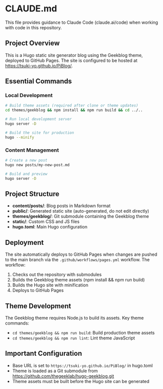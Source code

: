 # CLAUDE.md

This file provides guidance to Claude Code (claude.ai/code) when working with code in this repository.

## Project Overview

This is a Hugo static site generator blog using the Geekblog theme, deployed to GitHub Pages. The site is configured to be hosted at https://tsuki-yo.github.io/PiBlog/.

## Essential Commands

### Local Development
```bash
# Build theme assets (required after clone or theme updates)
cd themes/geekblog && npm install && npm run build && cd ../..

# Run local development server
hugo server -D

# Build the site for production
hugo --minify
```

### Content Management
```bash
# Create a new post
hugo new posts/my-new-post.md

# Build and preview
hugo server -D
```

## Project Structure

- **content/posts/**: Blog posts in Markdown format
- **public/**: Generated static site (auto-generated, do not edit directly)
- **themes/geekblog/**: Git submodule containing the Geekblog theme
- **static/**: Custom CSS and JS files
- **hugo.toml**: Main Hugo configuration

## Deployment

The site automatically deploys to GitHub Pages when changes are pushed to the main branch via the `.github/workflows/pages.yml` workflow. The workflow:
1. Checks out the repository with submodules
2. Builds the Geekblog theme assets (npm install && npm run build)
3. Builds the Hugo site with minification
4. Deploys to GitHub Pages

## Theme Development

The Geekblog theme requires Node.js to build its assets. Key theme commands:
- `cd themes/geekblog && npm run build`: Build production theme assets
- `cd themes/geekblog && npm run lint`: Lint theme JavaScript

## Important Configuration

- Base URL is set to `https://tsuki-yo.github.io/PiBlog/` in hugo.toml
- Theme is loaded as a Git submodule from https://github.com/thegeeklab/hugo-geekblog.git
- Theme assets must be built before the Hugo site can be generated